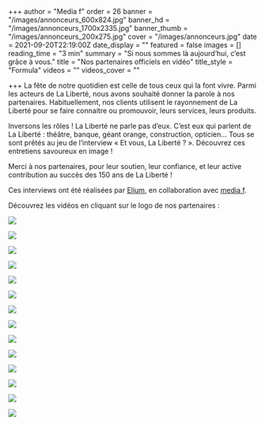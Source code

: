 +++
author = "Media f"
order = 26
banner = "/images/annonceurs_600x824.jpg"
banner_hd = "/images/annonceurs_1700x2335.jpg"
banner_thumb = "/images/annonceurs_200x275.jpg"
cover = "/images/annonceurs.jpg"
date = 2021-09-20T22:19:00Z
date_display = ""
featured = false
images = []
reading_time = "3 min"
summary = "Si nous sommes là aujourd’hui, c’est grâce à vous."
title = "Nos partenaires officiels en vidéo"
title_style = "Formula"
videos = ""
videos_cover = ""

+++
La fête de notre quotidien est celle de tous ceux qui la font vivre. Parmi les acteurs de La Liberté, nous avons souhaité donner la parole à nos partenaires. Habituellement, nos clients utilisent le rayonnement de La Liberté pour se faire connaitre ou promouvoir, leurs services, leurs produits.

Inversons les rôles ! La Liberté ne parle pas d’eux. C’est eux qui parlent de La Liberté : théâtre, banque, géant orange, construction, opticien… Tous se sont prêtés au jeu de l’interview « Et vous, La Liberté ? ». Découvrez ces entretiens savoureux en image !

Merci à nos partenaires, pour leur soutien, leur confiance, et leur active contribution au succès des 150 ans de La Liberté !

Ces interviews ont été réalisées par [Elium](https://www.elium.ch/), en collaboration avec [media f](https://www.media-f.ch/).

Découvrez les vidéos en cliquant sur le logo de nos partenaires :

[![](/images/142x108_logo_fr.jpg)](https://vimeo.com/610667376/62a2f997be)

[![](/images/la_poste.jpg)](https://vimeo.com/610667116/59c653829d)

[![](/images/groupe-e_logo_pos_cmjn.jpg)](https://vimeo.com/610666512/afdc6fe13f)

[![](/images/logo-tpf_pave-201-c.jpg)](https://vimeo.com/610665825/9623a0178a)

[![](/images/groupe_mutuel.jpg)](https://vimeo.com/610665718/3de9b2cbe5)

[![](/images/logo_groupegrisoni_horizontal_positif_cmjn.jpg)](https://vimeo.com/610665403/1a62bcb83b)

[![](/images/bise_logo_cmjn-01.jpg)](https://vimeo.com/610667238/09cbe97364)

[![](/images/osses_logo_2020.jpg)](https://vimeo.com/610665159/5be2e5eeeb)

[![](/images/logo_mnf_cmjn_uncoted.jpg)](https://vimeo.com/610666076/19f740905f)

[![](/images/optic-2000.jpg)](https://vimeo.com/610664749/96ea584be4)

[![](/images/logo_vf_aop_cmyk_pos_01.jpg)](https://vimeo.com/610667021/2ca504ea53)

[![](/images/bul_immo_f_d_bleu_cmjn.jpg)](https://vimeo.com/610665019/3d4f43cf05)

[![](/images/bhch_outl_claim_schwarz_4c_ohnehi_fra.jpg)](https://vimeo.com/610666323/486c66e770)

[![](/images/logo-garage-berset-anniversaire.jpg)](https://vimeo.com/610666781/f6d9eb1c67)
